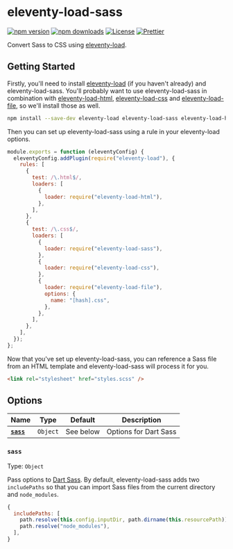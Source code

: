 # eleventy-load-sass

[![npm version][npm-version-src]][npm-version-href]
[![npm downloads][npm-downloads-src]][npm-downloads-href]
[![License][license-src]][license-href]
[![Prettier][prettier-src]][prettier-href]

Convert Sass to CSS using [eleventy-load](https://github.com/gregives/eleventy-load).

## Getting Started

Firstly, you'll need to install [eleventy-load](https://github.com/gregives/eleventy-load) (if you haven't already) and eleventy-load-sass. You'll probably want to use eleventy-load-sass in combination with [eleventy-load-html](https://github.com/gregives/eleventy-load-html), [eleventy-load-css](https://github.com/gregives/eleventy-load-css) and [eleventy-load-file](https://github.com/gregives/eleventy-load-file), so we'll install those as well.

```sh
npm install --save-dev eleventy-load eleventy-load-sass eleventy-load-html eleventy-load-css eleventy-load-file
```

Then you can set up eleventy-load-sass using a rule in your eleventy-load options.

```js
module.exports = function (eleventyConfig) {
  eleventyConfig.addPlugin(require("eleventy-load"), {
    rules: [
      {
        test: /\.html$/,
        loaders: [
          {
            loader: require("eleventy-load-html"),
          },
        ],
      },
      {
        test: /\.css$/,
        loaders: [
          {
            loader: require("eleventy-load-sass"),
          },
          {
            loader: require("eleventy-load-css"),
          },
          {
            loader: require("eleventy-load-file"),
            options: {
              name: "[hash].css",
            },
          },
        ],
      },
    ],
  });
};
```

Now that you've set up eleventy-load-sass, you can reference a Sass file from an HTML template and eleventy-load-sass will process it for you.

```html
<link rel="stylesheet" href="styles.scss" />
```

## Options

| Name               | Type     | Default   | Description           |
| ------------------ | -------- | --------- | --------------------- |
| [**`sass`**](#url) | `Object` | See below | Options for Dart Sass |

### `sass`

Type: `Object`

Pass options to [Dart Sass](https://github.com/sass/dart-sass). By default, eleventy-load-sass adds two `includePaths` so that you can import Sass files from the current directory and `node_modules`.

```js
{
  includePaths: [
    path.resolve(this.config.inputDir, path.dirname(this.resourcePath)),
    path.resolve("node_modules"),
  ],
}
```

<!-- References -->

[npm-version-src]: https://img.shields.io/npm/v/eleventy-load-sass/latest.svg
[npm-version-href]: https://npmjs.com/package/eleventy-load-sass
[npm-downloads-src]: https://img.shields.io/npm/dt/eleventy-load-sass.svg
[npm-downloads-href]: https://npmjs.com/package/eleventy-load-sass
[license-src]: https://img.shields.io/npm/l/eleventy-load-sass.svg
[license-href]: https://npmjs.com/package/eleventy-load-sass
[prettier-src]: https://img.shields.io/badge/code_style-prettier-ff69b4.svg
[prettier-href]: https://github.com/prettier/prettier
